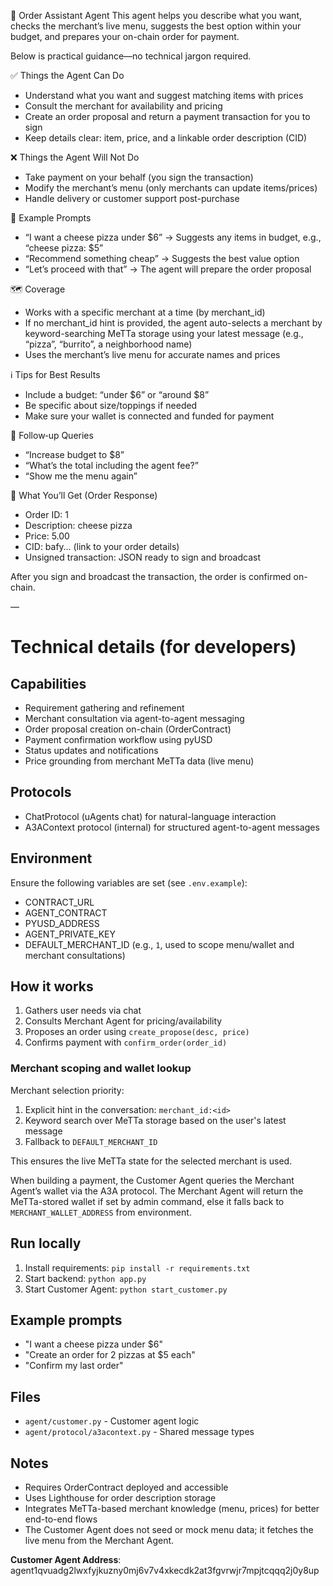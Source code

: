🛒 Order Assistant Agent
This agent helps you describe what you want, checks the merchant’s live menu, suggests the best option within your budget, and prepares your on-chain order for payment.

Below is practical guidance—no technical jargon required.

✅ Things the Agent Can Do
- Understand what you want and suggest matching items with prices
- Consult the merchant for availability and pricing
- Create an order proposal and return a payment transaction for you to sign
- Keep details clear: item, price, and a linkable order description (CID)

❌ Things the Agent Will Not Do
- Take payment on your behalf (you sign the transaction)
- Modify the merchant’s menu (only merchants can update items/prices)
- Handle delivery or customer support post-purchase

🧪 Example Prompts
- “I want a cheese pizza under $6” → Suggests any items in budget, e.g., “cheese pizza: $5”
- “Recommend something cheap” → Suggests the best value option
- “Let’s proceed with that” → The agent will prepare the order proposal

🗺 Coverage
- Works with a specific merchant at a time (by merchant_id)
- If no merchant_id hint is provided, the agent auto-selects a merchant by keyword-searching MeTTa storage using your latest message (e.g., “pizza”, “burrito”, a neighborhood name)
- Uses the merchant’s live menu for accurate names and prices

ℹ️ Tips for Best Results
- Include a budget: “under $6” or “around $8”
- Be specific about size/toppings if needed
- Make sure your wallet is connected and funded for payment

🔁 Follow‑up Queries
- “Increase budget to $8”
- “What’s the total including the agent fee?”
- “Show me the menu again”

🧾 What You’ll Get (Order Response)
- Order ID: 1
- Description: cheese pizza
- Price: 5.00
- CID: bafy… (link to your order details)
- Unsigned transaction: JSON ready to sign and broadcast

After you sign and broadcast the transaction, the order is confirmed on-chain.

—

# Technical details (for developers)

## Capabilities
- Requirement gathering and refinement
- Merchant consultation via agent-to-agent messaging
- Order proposal creation on-chain (OrderContract)
- Payment confirmation workflow using pyUSD
- Status updates and notifications
- Price grounding from merchant MeTTa data (live menu)

## Protocols
- ChatProtocol (uAgents chat) for natural-language interaction
- A3AContext protocol (internal) for structured agent-to-agent messages

## Environment
Ensure the following variables are set (see `.env.example`):
- CONTRACT_URL
- AGENT_CONTRACT
- PYUSD_ADDRESS
- AGENT_PRIVATE_KEY
- DEFAULT_MERCHANT_ID (e.g., `1`, used to scope menu/wallet and merchant consultations)

## How it works
1. Gathers user needs via chat
2. Consults Merchant Agent for pricing/availability
3. Proposes an order using `create_propose(desc, price)`
4. Confirms payment with `confirm_order(order_id)`

### Merchant scoping and wallet lookup
Merchant selection priority:
1) Explicit hint in the conversation: `merchant_id:<id>`
2) Keyword search over MeTTa storage based on the user's latest message
3) Fallback to `DEFAULT_MERCHANT_ID`

This ensures the live MeTTa state for the selected merchant is used.

When building a payment, the Customer Agent queries the Merchant Agent’s wallet via the A3A protocol. The Merchant Agent will return the MeTTa-stored wallet if set by admin command, else it falls back to `MERCHANT_WALLET_ADDRESS` from environment.

## Run locally
1. Install requirements: `pip install -r requirements.txt`
2. Start backend: `python app.py`
3. Start Customer Agent: `python start_customer.py`

## Example prompts
- "I want a cheese pizza under $6"
- "Create an order for 2 pizzas at $5 each"
- "Confirm my last order"

## Files
- `agent/customer.py` - Customer agent logic
- `agent/protocol/a3acontext.py` - Shared message types

## Notes
- Requires OrderContract deployed and accessible
- Uses Lighthouse for order description storage
- Integrates MeTTa-based merchant knowledge (menu, prices) for better end-to-end flows
- The Customer Agent does not seed or mock menu data; it fetches the live menu from the Merchant Agent.

**Customer Agent Address**: agent1qvuadg2lwxfyjkuzny0mj6v7v4xkecdk2at3fgvrwjr7mpjtcqqq2j0y8up